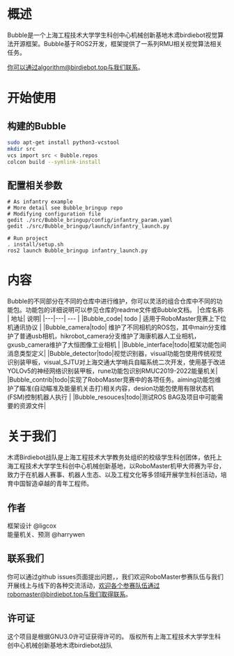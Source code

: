 <!--
 * @Author: Ligcox
 * @Date: 2022-05-23 20:12:11
 * @FilePath: /Bubble/README.md
 * @LastEditors: Ligcox
 * @LastEditTime: 2022-06-12 21:11:15
 * License: GNU General Public License v3.0. See LICENSE file in root directory.
 * Copyright (c) 2022 Birdiebot R&D Department
 * Shanghai University Of Engineering Science. All Rights Reserved
-->
# 概述
Bubble是一个上海工程技术大学学生科创中心机械创新基地木鸢birdiebot视觉算法开源框架。Bubble基于ROS2开发，框架提供了一系列RMU相关视觉算法相关任务。  

你可以通过algorithm@birdiebot.top与我们联系。


# 开始使用
## 构建的Bubble
```bash
sudo apt-get install python3-vcstool
mkdir src
vcs import src < Bubble.repos
colcon build --symlink-install
```
## 配置相关参数
```bahs
# As infantry example
# More detail see Bubble_bringup repo
# Modifying configuration file
gedit ./src/Bubble_bringup/config/infantry_param.yaml
gedit ./src/Bubble_bringup/launch/infantry_launch.py

# Run project
. install/setup.sh
ros2 launch Bubble_bringup infantry_launch.py
```

# 内容
Bubble的不同部分在不同的仓库中进行维护，你可以灵活的组合仓库中不同的功能包。功能包的详细说明可以参见仓库的readme文件或Bubble文档。
|仓库名称 | 地址| 说明|
|---|---| --- |
|Bubble_code| todo | 适用于RoboMaster竞赛上下位机通讯协议 |
|Bubble_camera|todo| 维护了不同相机的ROS包，其中main分支维护了普通usb相机，hikrobot_camera分支维护了海康机器人工业相机，gxusb_camera维护了大恒图像工业相机 |
|Bubble_interface|todo|框架功能包间消息类型定义|
|Bubble_detector|todo|视觉识别器，visual功能包使用传统视觉识别装甲板，visual_SJTU对上海交通大学哨兵自瞄系统二次开发，使用基于改进YOLOv5的神经网络识别装甲板，rune功能包识别RMUC2019-2022能量机关|
|Bubble_contrib|todo|实现了RoboMaster竞赛中的各项任务。aiming功能包维护了瞄准(自动瞄准及能量机关击打)相关内容，desion功能包使用有限状态机(FSM)控制机器人执行 |
|Bubble_resouces|todo|测试ROS BAG及项目中可能需要的资源文件|

# 关于我们
木鸢Birdiebot战队是上海工程技术大学教务处组织的校级学生科创团体，依托上海工程技术大学学生科创中心机械创新基地，以RoboMaster机甲大师赛为平台，致力于在机器人赛事、机器人生态、以及工程文化等多领域开展学生科创活动，培育中国智造卓越的青年工程师。
## 作者
框架设计 @ligcox  
能量机关、预测 @harrywen

## 联系我们
你可以通过github issues页面提出问题，，我们欢迎RoboMaster参赛队伍与我们开展线上与线下的各种交流活动，欢迎各个参赛队伍通过robomaster@birdiebot.top与我们取得联系。



## 许可证
这个项目是根据GNU3.0许可证获得许可的。
版权所有上海工程技术大学学生科创中心机械创新基地木鸢birdiebot战队